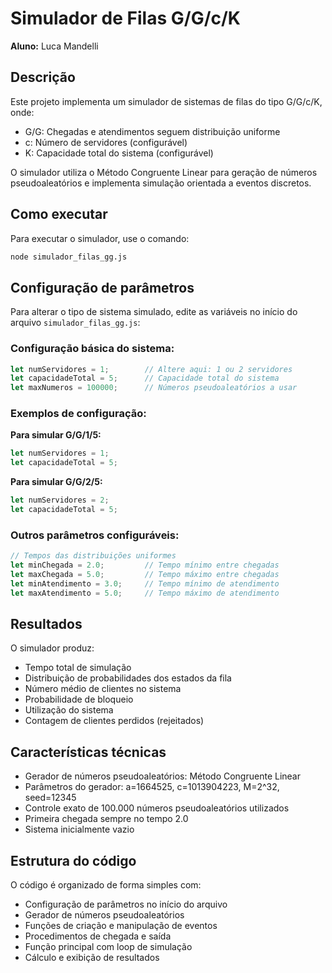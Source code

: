 # Simulador de Filas G/G/c/K

**Aluno:** Luca Mandelli

## Descrição

Este projeto implementa um simulador de sistemas de filas do tipo G/G/c/K, onde:
- G/G: Chegadas e atendimentos seguem distribuição uniforme
- c: Número de servidores (configurável)
- K: Capacidade total do sistema (configurável)

O simulador utiliza o Método Congruente Linear para geração de números pseudoaleatórios e implementa simulação orientada a eventos discretos.

## Como executar

Para executar o simulador, use o comando:

```bash
node simulador_filas_gg.js
```

## Configuração de parâmetros

Para alterar o tipo de sistema simulado, edite as variáveis no início do arquivo `simulador_filas_gg.js`:

### Configuração básica do sistema:
```javascript
let numServidores = 1;        // Altere aqui: 1 ou 2 servidores
let capacidadeTotal = 5;      // Capacidade total do sistema
let maxNumeros = 100000;      // Números pseudoaleatórios a usar
```

### Exemplos de configuração:

**Para simular G/G/1/5:**
```javascript
let numServidores = 1;
let capacidadeTotal = 5;
```

**Para simular G/G/2/5:**
```javascript
let numServidores = 2;
let capacidadeTotal = 5;
```

### Outros parâmetros configuráveis:

```javascript
// Tempos das distribuições uniformes
let minChegada = 2.0;         // Tempo mínimo entre chegadas
let maxChegada = 5.0;         // Tempo máximo entre chegadas
let minAtendimento = 3.0;     // Tempo mínimo de atendimento
let maxAtendimento = 5.0;     // Tempo máximo de atendimento
```

## Resultados

O simulador produz:
- Tempo total de simulação
- Distribuição de probabilidades dos estados da fila
- Número médio de clientes no sistema
- Probabilidade de bloqueio
- Utilização do sistema
- Contagem de clientes perdidos (rejeitados)

## Características técnicas

- Gerador de números pseudoaleatórios: Método Congruente Linear
- Parâmetros do gerador: a=1664525, c=1013904223, M=2^32, seed=12345
- Controle exato de 100.000 números pseudoaleatórios utilizados
- Primeira chegada sempre no tempo 2.0
- Sistema inicialmente vazio

## Estrutura do código

O código é organizado de forma simples com:
- Configuração de parâmetros no início do arquivo
- Gerador de números pseudoaleatórios
- Funções de criação e manipulação de eventos
- Procedimentos de chegada e saída
- Função principal com loop de simulação
- Cálculo e exibição de resultados